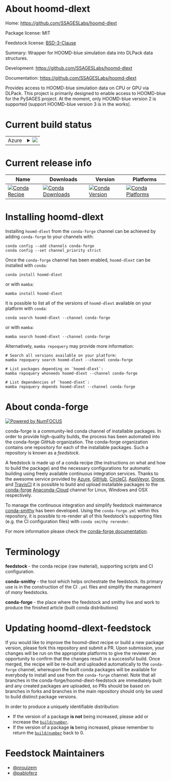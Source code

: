 About hoomd-dlext
=================

Home: https://github.com/SSAGESLabs/hoomd-dlext

Package license: MIT

Feedstock license: [BSD-3-Clause](https://github.com/conda-forge/hoomd-dlext-feedstock/blob/main/LICENSE.txt)

Summary: Wrapper for HOOMD-blue simulation data into DLPack data structures.

Development: https://github.com/SSAGESLabs/hoomd-dlext

Documentation: https://github.com/SSAGESLabs/hoomd-dlext

Provides access to HOOMD-blue simulation data on CPU or GPU via DLPack.
This project is primarily designed to enable access to HOOMD-blue for
the PySAGES project. At the moment, only HOOMD-blue version 2 is supported
(support HOOMD-blue version 3 is in the works).


Current build status
====================


<table>
    
  <tr>
    <td>Azure</td>
    <td>
      <details>
        <summary>
          <a href="https://dev.azure.com/conda-forge/feedstock-builds/_build/latest?definitionId=17749&branchName=main">
            <img src="https://dev.azure.com/conda-forge/feedstock-builds/_apis/build/status/hoomd-dlext-feedstock?branchName=main">
          </a>
        </summary>
        <table>
          <thead><tr><th>Variant</th><th>Status</th></tr></thead>
          <tbody><tr>
              <td>linux_64_cuda_compiler_version10.2cxx_compiler_version7hoomdv2python3.10.____cpythonpython_implcpython</td>
              <td>
                <a href="https://dev.azure.com/conda-forge/feedstock-builds/_build/latest?definitionId=17749&branchName=main">
                  <img src="https://dev.azure.com/conda-forge/feedstock-builds/_apis/build/status/hoomd-dlext-feedstock?branchName=main&jobName=linux&configuration=linux%20linux_64_cuda_compiler_version10.2cxx_compiler_version7hoomdv2python3.10.____cpythonpython_implcpython" alt="variant">
                </a>
              </td>
            </tr><tr>
              <td>linux_64_cuda_compiler_version10.2cxx_compiler_version7hoomdv2python3.11.____cpythonpython_implcpython</td>
              <td>
                <a href="https://dev.azure.com/conda-forge/feedstock-builds/_build/latest?definitionId=17749&branchName=main">
                  <img src="https://dev.azure.com/conda-forge/feedstock-builds/_apis/build/status/hoomd-dlext-feedstock?branchName=main&jobName=linux&configuration=linux%20linux_64_cuda_compiler_version10.2cxx_compiler_version7hoomdv2python3.11.____cpythonpython_implcpython" alt="variant">
                </a>
              </td>
            </tr><tr>
              <td>linux_64_cuda_compiler_version10.2cxx_compiler_version7hoomdv2python3.8.____cpythonpython_implcpython</td>
              <td>
                <a href="https://dev.azure.com/conda-forge/feedstock-builds/_build/latest?definitionId=17749&branchName=main">
                  <img src="https://dev.azure.com/conda-forge/feedstock-builds/_apis/build/status/hoomd-dlext-feedstock?branchName=main&jobName=linux&configuration=linux%20linux_64_cuda_compiler_version10.2cxx_compiler_version7hoomdv2python3.8.____cpythonpython_implcpython" alt="variant">
                </a>
              </td>
            </tr><tr>
              <td>linux_64_cuda_compiler_version10.2cxx_compiler_version7hoomdv2python3.9.____cpythonpython_implcpython</td>
              <td>
                <a href="https://dev.azure.com/conda-forge/feedstock-builds/_build/latest?definitionId=17749&branchName=main">
                  <img src="https://dev.azure.com/conda-forge/feedstock-builds/_apis/build/status/hoomd-dlext-feedstock?branchName=main&jobName=linux&configuration=linux%20linux_64_cuda_compiler_version10.2cxx_compiler_version7hoomdv2python3.9.____cpythonpython_implcpython" alt="variant">
                </a>
              </td>
            </tr><tr>
              <td>linux_64_cuda_compiler_version10.2cxx_compiler_version7hoomdv3python3.10.____cpythonpython_implcpython</td>
              <td>
                <a href="https://dev.azure.com/conda-forge/feedstock-builds/_build/latest?definitionId=17749&branchName=main">
                  <img src="https://dev.azure.com/conda-forge/feedstock-builds/_apis/build/status/hoomd-dlext-feedstock?branchName=main&jobName=linux&configuration=linux%20linux_64_cuda_compiler_version10.2cxx_compiler_version7hoomdv3python3.10.____cpythonpython_implcpython" alt="variant">
                </a>
              </td>
            </tr><tr>
              <td>linux_64_cuda_compiler_version10.2cxx_compiler_version7hoomdv3python3.11.____cpythonpython_implcpython</td>
              <td>
                <a href="https://dev.azure.com/conda-forge/feedstock-builds/_build/latest?definitionId=17749&branchName=main">
                  <img src="https://dev.azure.com/conda-forge/feedstock-builds/_apis/build/status/hoomd-dlext-feedstock?branchName=main&jobName=linux&configuration=linux%20linux_64_cuda_compiler_version10.2cxx_compiler_version7hoomdv3python3.11.____cpythonpython_implcpython" alt="variant">
                </a>
              </td>
            </tr><tr>
              <td>linux_64_cuda_compiler_version10.2cxx_compiler_version7hoomdv3python3.8.____cpythonpython_implcpython</td>
              <td>
                <a href="https://dev.azure.com/conda-forge/feedstock-builds/_build/latest?definitionId=17749&branchName=main">
                  <img src="https://dev.azure.com/conda-forge/feedstock-builds/_apis/build/status/hoomd-dlext-feedstock?branchName=main&jobName=linux&configuration=linux%20linux_64_cuda_compiler_version10.2cxx_compiler_version7hoomdv3python3.8.____cpythonpython_implcpython" alt="variant">
                </a>
              </td>
            </tr><tr>
              <td>linux_64_cuda_compiler_version10.2cxx_compiler_version7hoomdv3python3.9.____cpythonpython_implcpython</td>
              <td>
                <a href="https://dev.azure.com/conda-forge/feedstock-builds/_build/latest?definitionId=17749&branchName=main">
                  <img src="https://dev.azure.com/conda-forge/feedstock-builds/_apis/build/status/hoomd-dlext-feedstock?branchName=main&jobName=linux&configuration=linux%20linux_64_cuda_compiler_version10.2cxx_compiler_version7hoomdv3python3.9.____cpythonpython_implcpython" alt="variant">
                </a>
              </td>
            </tr><tr>
              <td>linux_64_cuda_compiler_version11.0cxx_compiler_version9hoomdv2python3.10.____cpythonpython_implcpython</td>
              <td>
                <a href="https://dev.azure.com/conda-forge/feedstock-builds/_build/latest?definitionId=17749&branchName=main">
                  <img src="https://dev.azure.com/conda-forge/feedstock-builds/_apis/build/status/hoomd-dlext-feedstock?branchName=main&jobName=linux&configuration=linux%20linux_64_cuda_compiler_version11.0cxx_compiler_version9hoomdv2python3.10.____cpythonpython_implcpython" alt="variant">
                </a>
              </td>
            </tr><tr>
              <td>linux_64_cuda_compiler_version11.0cxx_compiler_version9hoomdv2python3.11.____cpythonpython_implcpython</td>
              <td>
                <a href="https://dev.azure.com/conda-forge/feedstock-builds/_build/latest?definitionId=17749&branchName=main">
                  <img src="https://dev.azure.com/conda-forge/feedstock-builds/_apis/build/status/hoomd-dlext-feedstock?branchName=main&jobName=linux&configuration=linux%20linux_64_cuda_compiler_version11.0cxx_compiler_version9hoomdv2python3.11.____cpythonpython_implcpython" alt="variant">
                </a>
              </td>
            </tr><tr>
              <td>linux_64_cuda_compiler_version11.0cxx_compiler_version9hoomdv2python3.8.____cpythonpython_implcpython</td>
              <td>
                <a href="https://dev.azure.com/conda-forge/feedstock-builds/_build/latest?definitionId=17749&branchName=main">
                  <img src="https://dev.azure.com/conda-forge/feedstock-builds/_apis/build/status/hoomd-dlext-feedstock?branchName=main&jobName=linux&configuration=linux%20linux_64_cuda_compiler_version11.0cxx_compiler_version9hoomdv2python3.8.____cpythonpython_implcpython" alt="variant">
                </a>
              </td>
            </tr><tr>
              <td>linux_64_cuda_compiler_version11.0cxx_compiler_version9hoomdv2python3.9.____cpythonpython_implcpython</td>
              <td>
                <a href="https://dev.azure.com/conda-forge/feedstock-builds/_build/latest?definitionId=17749&branchName=main">
                  <img src="https://dev.azure.com/conda-forge/feedstock-builds/_apis/build/status/hoomd-dlext-feedstock?branchName=main&jobName=linux&configuration=linux%20linux_64_cuda_compiler_version11.0cxx_compiler_version9hoomdv2python3.9.____cpythonpython_implcpython" alt="variant">
                </a>
              </td>
            </tr><tr>
              <td>linux_64_cuda_compiler_version11.0cxx_compiler_version9hoomdv3python3.10.____cpythonpython_implcpython</td>
              <td>
                <a href="https://dev.azure.com/conda-forge/feedstock-builds/_build/latest?definitionId=17749&branchName=main">
                  <img src="https://dev.azure.com/conda-forge/feedstock-builds/_apis/build/status/hoomd-dlext-feedstock?branchName=main&jobName=linux&configuration=linux%20linux_64_cuda_compiler_version11.0cxx_compiler_version9hoomdv3python3.10.____cpythonpython_implcpython" alt="variant">
                </a>
              </td>
            </tr><tr>
              <td>linux_64_cuda_compiler_version11.0cxx_compiler_version9hoomdv3python3.11.____cpythonpython_implcpython</td>
              <td>
                <a href="https://dev.azure.com/conda-forge/feedstock-builds/_build/latest?definitionId=17749&branchName=main">
                  <img src="https://dev.azure.com/conda-forge/feedstock-builds/_apis/build/status/hoomd-dlext-feedstock?branchName=main&jobName=linux&configuration=linux%20linux_64_cuda_compiler_version11.0cxx_compiler_version9hoomdv3python3.11.____cpythonpython_implcpython" alt="variant">
                </a>
              </td>
            </tr><tr>
              <td>linux_64_cuda_compiler_version11.0cxx_compiler_version9hoomdv3python3.8.____cpythonpython_implcpython</td>
              <td>
                <a href="https://dev.azure.com/conda-forge/feedstock-builds/_build/latest?definitionId=17749&branchName=main">
                  <img src="https://dev.azure.com/conda-forge/feedstock-builds/_apis/build/status/hoomd-dlext-feedstock?branchName=main&jobName=linux&configuration=linux%20linux_64_cuda_compiler_version11.0cxx_compiler_version9hoomdv3python3.8.____cpythonpython_implcpython" alt="variant">
                </a>
              </td>
            </tr><tr>
              <td>linux_64_cuda_compiler_version11.0cxx_compiler_version9hoomdv3python3.9.____cpythonpython_implcpython</td>
              <td>
                <a href="https://dev.azure.com/conda-forge/feedstock-builds/_build/latest?definitionId=17749&branchName=main">
                  <img src="https://dev.azure.com/conda-forge/feedstock-builds/_apis/build/status/hoomd-dlext-feedstock?branchName=main&jobName=linux&configuration=linux%20linux_64_cuda_compiler_version11.0cxx_compiler_version9hoomdv3python3.9.____cpythonpython_implcpython" alt="variant">
                </a>
              </td>
            </tr><tr>
              <td>linux_64_cuda_compiler_version11.1cxx_compiler_version10hoomdv2python3.10.____cpythonpython_implcpython</td>
              <td>
                <a href="https://dev.azure.com/conda-forge/feedstock-builds/_build/latest?definitionId=17749&branchName=main">
                  <img src="https://dev.azure.com/conda-forge/feedstock-builds/_apis/build/status/hoomd-dlext-feedstock?branchName=main&jobName=linux&configuration=linux%20linux_64_cuda_compiler_version11.1cxx_compiler_version10hoomdv2python3.10.____cpythonpython_implcpython" alt="variant">
                </a>
              </td>
            </tr><tr>
              <td>linux_64_cuda_compiler_version11.1cxx_compiler_version10hoomdv2python3.11.____cpythonpython_implcpython</td>
              <td>
                <a href="https://dev.azure.com/conda-forge/feedstock-builds/_build/latest?definitionId=17749&branchName=main">
                  <img src="https://dev.azure.com/conda-forge/feedstock-builds/_apis/build/status/hoomd-dlext-feedstock?branchName=main&jobName=linux&configuration=linux%20linux_64_cuda_compiler_version11.1cxx_compiler_version10hoomdv2python3.11.____cpythonpython_implcpython" alt="variant">
                </a>
              </td>
            </tr><tr>
              <td>linux_64_cuda_compiler_version11.1cxx_compiler_version10hoomdv2python3.8.____cpythonpython_implcpython</td>
              <td>
                <a href="https://dev.azure.com/conda-forge/feedstock-builds/_build/latest?definitionId=17749&branchName=main">
                  <img src="https://dev.azure.com/conda-forge/feedstock-builds/_apis/build/status/hoomd-dlext-feedstock?branchName=main&jobName=linux&configuration=linux%20linux_64_cuda_compiler_version11.1cxx_compiler_version10hoomdv2python3.8.____cpythonpython_implcpython" alt="variant">
                </a>
              </td>
            </tr><tr>
              <td>linux_64_cuda_compiler_version11.1cxx_compiler_version10hoomdv2python3.9.____cpythonpython_implcpython</td>
              <td>
                <a href="https://dev.azure.com/conda-forge/feedstock-builds/_build/latest?definitionId=17749&branchName=main">
                  <img src="https://dev.azure.com/conda-forge/feedstock-builds/_apis/build/status/hoomd-dlext-feedstock?branchName=main&jobName=linux&configuration=linux%20linux_64_cuda_compiler_version11.1cxx_compiler_version10hoomdv2python3.9.____cpythonpython_implcpython" alt="variant">
                </a>
              </td>
            </tr><tr>
              <td>linux_64_cuda_compiler_version11.1cxx_compiler_version10hoomdv3python3.10.____cpythonpython_implcpython</td>
              <td>
                <a href="https://dev.azure.com/conda-forge/feedstock-builds/_build/latest?definitionId=17749&branchName=main">
                  <img src="https://dev.azure.com/conda-forge/feedstock-builds/_apis/build/status/hoomd-dlext-feedstock?branchName=main&jobName=linux&configuration=linux%20linux_64_cuda_compiler_version11.1cxx_compiler_version10hoomdv3python3.10.____cpythonpython_implcpython" alt="variant">
                </a>
              </td>
            </tr><tr>
              <td>linux_64_cuda_compiler_version11.1cxx_compiler_version10hoomdv3python3.11.____cpythonpython_implcpython</td>
              <td>
                <a href="https://dev.azure.com/conda-forge/feedstock-builds/_build/latest?definitionId=17749&branchName=main">
                  <img src="https://dev.azure.com/conda-forge/feedstock-builds/_apis/build/status/hoomd-dlext-feedstock?branchName=main&jobName=linux&configuration=linux%20linux_64_cuda_compiler_version11.1cxx_compiler_version10hoomdv3python3.11.____cpythonpython_implcpython" alt="variant">
                </a>
              </td>
            </tr><tr>
              <td>linux_64_cuda_compiler_version11.1cxx_compiler_version10hoomdv3python3.8.____cpythonpython_implcpython</td>
              <td>
                <a href="https://dev.azure.com/conda-forge/feedstock-builds/_build/latest?definitionId=17749&branchName=main">
                  <img src="https://dev.azure.com/conda-forge/feedstock-builds/_apis/build/status/hoomd-dlext-feedstock?branchName=main&jobName=linux&configuration=linux%20linux_64_cuda_compiler_version11.1cxx_compiler_version10hoomdv3python3.8.____cpythonpython_implcpython" alt="variant">
                </a>
              </td>
            </tr><tr>
              <td>linux_64_cuda_compiler_version11.1cxx_compiler_version10hoomdv3python3.9.____cpythonpython_implcpython</td>
              <td>
                <a href="https://dev.azure.com/conda-forge/feedstock-builds/_build/latest?definitionId=17749&branchName=main">
                  <img src="https://dev.azure.com/conda-forge/feedstock-builds/_apis/build/status/hoomd-dlext-feedstock?branchName=main&jobName=linux&configuration=linux%20linux_64_cuda_compiler_version11.1cxx_compiler_version10hoomdv3python3.9.____cpythonpython_implcpython" alt="variant">
                </a>
              </td>
            </tr><tr>
              <td>linux_64_cuda_compiler_version11.2cxx_compiler_version10hoomdv2python3.10.____cpythonpython_implcpython</td>
              <td>
                <a href="https://dev.azure.com/conda-forge/feedstock-builds/_build/latest?definitionId=17749&branchName=main">
                  <img src="https://dev.azure.com/conda-forge/feedstock-builds/_apis/build/status/hoomd-dlext-feedstock?branchName=main&jobName=linux&configuration=linux%20linux_64_cuda_compiler_version11.2cxx_compiler_version10hoomdv2python3.10.____cpythonpython_implcpython" alt="variant">
                </a>
              </td>
            </tr><tr>
              <td>linux_64_cuda_compiler_version11.2cxx_compiler_version10hoomdv2python3.11.____cpythonpython_implcpython</td>
              <td>
                <a href="https://dev.azure.com/conda-forge/feedstock-builds/_build/latest?definitionId=17749&branchName=main">
                  <img src="https://dev.azure.com/conda-forge/feedstock-builds/_apis/build/status/hoomd-dlext-feedstock?branchName=main&jobName=linux&configuration=linux%20linux_64_cuda_compiler_version11.2cxx_compiler_version10hoomdv2python3.11.____cpythonpython_implcpython" alt="variant">
                </a>
              </td>
            </tr><tr>
              <td>linux_64_cuda_compiler_version11.2cxx_compiler_version10hoomdv2python3.8.____cpythonpython_implcpython</td>
              <td>
                <a href="https://dev.azure.com/conda-forge/feedstock-builds/_build/latest?definitionId=17749&branchName=main">
                  <img src="https://dev.azure.com/conda-forge/feedstock-builds/_apis/build/status/hoomd-dlext-feedstock?branchName=main&jobName=linux&configuration=linux%20linux_64_cuda_compiler_version11.2cxx_compiler_version10hoomdv2python3.8.____cpythonpython_implcpython" alt="variant">
                </a>
              </td>
            </tr><tr>
              <td>linux_64_cuda_compiler_version11.2cxx_compiler_version10hoomdv2python3.9.____cpythonpython_implcpython</td>
              <td>
                <a href="https://dev.azure.com/conda-forge/feedstock-builds/_build/latest?definitionId=17749&branchName=main">
                  <img src="https://dev.azure.com/conda-forge/feedstock-builds/_apis/build/status/hoomd-dlext-feedstock?branchName=main&jobName=linux&configuration=linux%20linux_64_cuda_compiler_version11.2cxx_compiler_version10hoomdv2python3.9.____cpythonpython_implcpython" alt="variant">
                </a>
              </td>
            </tr><tr>
              <td>linux_64_cuda_compiler_version11.2cxx_compiler_version10hoomdv3python3.10.____cpythonpython_implcpython</td>
              <td>
                <a href="https://dev.azure.com/conda-forge/feedstock-builds/_build/latest?definitionId=17749&branchName=main">
                  <img src="https://dev.azure.com/conda-forge/feedstock-builds/_apis/build/status/hoomd-dlext-feedstock?branchName=main&jobName=linux&configuration=linux%20linux_64_cuda_compiler_version11.2cxx_compiler_version10hoomdv3python3.10.____cpythonpython_implcpython" alt="variant">
                </a>
              </td>
            </tr><tr>
              <td>linux_64_cuda_compiler_version11.2cxx_compiler_version10hoomdv3python3.11.____cpythonpython_implcpython</td>
              <td>
                <a href="https://dev.azure.com/conda-forge/feedstock-builds/_build/latest?definitionId=17749&branchName=main">
                  <img src="https://dev.azure.com/conda-forge/feedstock-builds/_apis/build/status/hoomd-dlext-feedstock?branchName=main&jobName=linux&configuration=linux%20linux_64_cuda_compiler_version11.2cxx_compiler_version10hoomdv3python3.11.____cpythonpython_implcpython" alt="variant">
                </a>
              </td>
            </tr><tr>
              <td>linux_64_cuda_compiler_version11.2cxx_compiler_version10hoomdv3python3.8.____cpythonpython_implcpython</td>
              <td>
                <a href="https://dev.azure.com/conda-forge/feedstock-builds/_build/latest?definitionId=17749&branchName=main">
                  <img src="https://dev.azure.com/conda-forge/feedstock-builds/_apis/build/status/hoomd-dlext-feedstock?branchName=main&jobName=linux&configuration=linux%20linux_64_cuda_compiler_version11.2cxx_compiler_version10hoomdv3python3.8.____cpythonpython_implcpython" alt="variant">
                </a>
              </td>
            </tr><tr>
              <td>linux_64_cuda_compiler_version11.2cxx_compiler_version10hoomdv3python3.9.____cpythonpython_implcpython</td>
              <td>
                <a href="https://dev.azure.com/conda-forge/feedstock-builds/_build/latest?definitionId=17749&branchName=main">
                  <img src="https://dev.azure.com/conda-forge/feedstock-builds/_apis/build/status/hoomd-dlext-feedstock?branchName=main&jobName=linux&configuration=linux%20linux_64_cuda_compiler_version11.2cxx_compiler_version10hoomdv3python3.9.____cpythonpython_implcpython" alt="variant">
                </a>
              </td>
            </tr><tr>
              <td>linux_64_cuda_compiler_versionNonecxx_compiler_version11hoomdv2python3.10.____cpythonpython_implcpython</td>
              <td>
                <a href="https://dev.azure.com/conda-forge/feedstock-builds/_build/latest?definitionId=17749&branchName=main">
                  <img src="https://dev.azure.com/conda-forge/feedstock-builds/_apis/build/status/hoomd-dlext-feedstock?branchName=main&jobName=linux&configuration=linux%20linux_64_cuda_compiler_versionNonecxx_compiler_version11hoomdv2python3.10.____cpythonpython_implcpython" alt="variant">
                </a>
              </td>
            </tr><tr>
              <td>linux_64_cuda_compiler_versionNonecxx_compiler_version11hoomdv2python3.11.____cpythonpython_implcpython</td>
              <td>
                <a href="https://dev.azure.com/conda-forge/feedstock-builds/_build/latest?definitionId=17749&branchName=main">
                  <img src="https://dev.azure.com/conda-forge/feedstock-builds/_apis/build/status/hoomd-dlext-feedstock?branchName=main&jobName=linux&configuration=linux%20linux_64_cuda_compiler_versionNonecxx_compiler_version11hoomdv2python3.11.____cpythonpython_implcpython" alt="variant">
                </a>
              </td>
            </tr><tr>
              <td>linux_64_cuda_compiler_versionNonecxx_compiler_version11hoomdv2python3.8.____cpythonpython_implcpython</td>
              <td>
                <a href="https://dev.azure.com/conda-forge/feedstock-builds/_build/latest?definitionId=17749&branchName=main">
                  <img src="https://dev.azure.com/conda-forge/feedstock-builds/_apis/build/status/hoomd-dlext-feedstock?branchName=main&jobName=linux&configuration=linux%20linux_64_cuda_compiler_versionNonecxx_compiler_version11hoomdv2python3.8.____cpythonpython_implcpython" alt="variant">
                </a>
              </td>
            </tr><tr>
              <td>linux_64_cuda_compiler_versionNonecxx_compiler_version11hoomdv2python3.9.____cpythonpython_implcpython</td>
              <td>
                <a href="https://dev.azure.com/conda-forge/feedstock-builds/_build/latest?definitionId=17749&branchName=main">
                  <img src="https://dev.azure.com/conda-forge/feedstock-builds/_apis/build/status/hoomd-dlext-feedstock?branchName=main&jobName=linux&configuration=linux%20linux_64_cuda_compiler_versionNonecxx_compiler_version11hoomdv2python3.9.____cpythonpython_implcpython" alt="variant">
                </a>
              </td>
            </tr><tr>
              <td>linux_64_cuda_compiler_versionNonecxx_compiler_version11hoomdv3python3.10.____cpythonpython_implcpython</td>
              <td>
                <a href="https://dev.azure.com/conda-forge/feedstock-builds/_build/latest?definitionId=17749&branchName=main">
                  <img src="https://dev.azure.com/conda-forge/feedstock-builds/_apis/build/status/hoomd-dlext-feedstock?branchName=main&jobName=linux&configuration=linux%20linux_64_cuda_compiler_versionNonecxx_compiler_version11hoomdv3python3.10.____cpythonpython_implcpython" alt="variant">
                </a>
              </td>
            </tr><tr>
              <td>linux_64_cuda_compiler_versionNonecxx_compiler_version11hoomdv3python3.11.____cpythonpython_implcpython</td>
              <td>
                <a href="https://dev.azure.com/conda-forge/feedstock-builds/_build/latest?definitionId=17749&branchName=main">
                  <img src="https://dev.azure.com/conda-forge/feedstock-builds/_apis/build/status/hoomd-dlext-feedstock?branchName=main&jobName=linux&configuration=linux%20linux_64_cuda_compiler_versionNonecxx_compiler_version11hoomdv3python3.11.____cpythonpython_implcpython" alt="variant">
                </a>
              </td>
            </tr><tr>
              <td>linux_64_cuda_compiler_versionNonecxx_compiler_version11hoomdv3python3.8.____cpythonpython_implcpython</td>
              <td>
                <a href="https://dev.azure.com/conda-forge/feedstock-builds/_build/latest?definitionId=17749&branchName=main">
                  <img src="https://dev.azure.com/conda-forge/feedstock-builds/_apis/build/status/hoomd-dlext-feedstock?branchName=main&jobName=linux&configuration=linux%20linux_64_cuda_compiler_versionNonecxx_compiler_version11hoomdv3python3.8.____cpythonpython_implcpython" alt="variant">
                </a>
              </td>
            </tr><tr>
              <td>linux_64_cuda_compiler_versionNonecxx_compiler_version11hoomdv3python3.9.____cpythonpython_implcpython</td>
              <td>
                <a href="https://dev.azure.com/conda-forge/feedstock-builds/_build/latest?definitionId=17749&branchName=main">
                  <img src="https://dev.azure.com/conda-forge/feedstock-builds/_apis/build/status/hoomd-dlext-feedstock?branchName=main&jobName=linux&configuration=linux%20linux_64_cuda_compiler_versionNonecxx_compiler_version11hoomdv3python3.9.____cpythonpython_implcpython" alt="variant">
                </a>
              </td>
            </tr><tr>
              <td>osx_64_hoomdv2python3.10.____cpythonpython_implcpython</td>
              <td>
                <a href="https://dev.azure.com/conda-forge/feedstock-builds/_build/latest?definitionId=17749&branchName=main">
                  <img src="https://dev.azure.com/conda-forge/feedstock-builds/_apis/build/status/hoomd-dlext-feedstock?branchName=main&jobName=osx&configuration=osx%20osx_64_hoomdv2python3.10.____cpythonpython_implcpython" alt="variant">
                </a>
              </td>
            </tr><tr>
              <td>osx_64_hoomdv2python3.11.____cpythonpython_implcpython</td>
              <td>
                <a href="https://dev.azure.com/conda-forge/feedstock-builds/_build/latest?definitionId=17749&branchName=main">
                  <img src="https://dev.azure.com/conda-forge/feedstock-builds/_apis/build/status/hoomd-dlext-feedstock?branchName=main&jobName=osx&configuration=osx%20osx_64_hoomdv2python3.11.____cpythonpython_implcpython" alt="variant">
                </a>
              </td>
            </tr><tr>
              <td>osx_64_hoomdv2python3.8.____cpythonpython_implcpython</td>
              <td>
                <a href="https://dev.azure.com/conda-forge/feedstock-builds/_build/latest?definitionId=17749&branchName=main">
                  <img src="https://dev.azure.com/conda-forge/feedstock-builds/_apis/build/status/hoomd-dlext-feedstock?branchName=main&jobName=osx&configuration=osx%20osx_64_hoomdv2python3.8.____cpythonpython_implcpython" alt="variant">
                </a>
              </td>
            </tr><tr>
              <td>osx_64_hoomdv2python3.9.____cpythonpython_implcpython</td>
              <td>
                <a href="https://dev.azure.com/conda-forge/feedstock-builds/_build/latest?definitionId=17749&branchName=main">
                  <img src="https://dev.azure.com/conda-forge/feedstock-builds/_apis/build/status/hoomd-dlext-feedstock?branchName=main&jobName=osx&configuration=osx%20osx_64_hoomdv2python3.9.____cpythonpython_implcpython" alt="variant">
                </a>
              </td>
            </tr><tr>
              <td>osx_64_hoomdv3python3.10.____cpythonpython_implcpython</td>
              <td>
                <a href="https://dev.azure.com/conda-forge/feedstock-builds/_build/latest?definitionId=17749&branchName=main">
                  <img src="https://dev.azure.com/conda-forge/feedstock-builds/_apis/build/status/hoomd-dlext-feedstock?branchName=main&jobName=osx&configuration=osx%20osx_64_hoomdv3python3.10.____cpythonpython_implcpython" alt="variant">
                </a>
              </td>
            </tr><tr>
              <td>osx_64_hoomdv3python3.11.____cpythonpython_implcpython</td>
              <td>
                <a href="https://dev.azure.com/conda-forge/feedstock-builds/_build/latest?definitionId=17749&branchName=main">
                  <img src="https://dev.azure.com/conda-forge/feedstock-builds/_apis/build/status/hoomd-dlext-feedstock?branchName=main&jobName=osx&configuration=osx%20osx_64_hoomdv3python3.11.____cpythonpython_implcpython" alt="variant">
                </a>
              </td>
            </tr><tr>
              <td>osx_64_hoomdv3python3.8.____cpythonpython_implcpython</td>
              <td>
                <a href="https://dev.azure.com/conda-forge/feedstock-builds/_build/latest?definitionId=17749&branchName=main">
                  <img src="https://dev.azure.com/conda-forge/feedstock-builds/_apis/build/status/hoomd-dlext-feedstock?branchName=main&jobName=osx&configuration=osx%20osx_64_hoomdv3python3.8.____cpythonpython_implcpython" alt="variant">
                </a>
              </td>
            </tr><tr>
              <td>osx_64_hoomdv3python3.9.____cpythonpython_implcpython</td>
              <td>
                <a href="https://dev.azure.com/conda-forge/feedstock-builds/_build/latest?definitionId=17749&branchName=main">
                  <img src="https://dev.azure.com/conda-forge/feedstock-builds/_apis/build/status/hoomd-dlext-feedstock?branchName=main&jobName=osx&configuration=osx%20osx_64_hoomdv3python3.9.____cpythonpython_implcpython" alt="variant">
                </a>
              </td>
            </tr>
          </tbody>
        </table>
      </details>
    </td>
  </tr>
</table>

Current release info
====================

| Name | Downloads | Version | Platforms |
| --- | --- | --- | --- |
| [![Conda Recipe](https://img.shields.io/badge/recipe-hoomd--dlext-green.svg)](https://anaconda.org/conda-forge/hoomd-dlext) | [![Conda Downloads](https://img.shields.io/conda/dn/conda-forge/hoomd-dlext.svg)](https://anaconda.org/conda-forge/hoomd-dlext) | [![Conda Version](https://img.shields.io/conda/vn/conda-forge/hoomd-dlext.svg)](https://anaconda.org/conda-forge/hoomd-dlext) | [![Conda Platforms](https://img.shields.io/conda/pn/conda-forge/hoomd-dlext.svg)](https://anaconda.org/conda-forge/hoomd-dlext) |

Installing hoomd-dlext
======================

Installing `hoomd-dlext` from the `conda-forge` channel can be achieved by adding `conda-forge` to your channels with:

```
conda config --add channels conda-forge
conda config --set channel_priority strict
```

Once the `conda-forge` channel has been enabled, `hoomd-dlext` can be installed with `conda`:

```
conda install hoomd-dlext
```

or with `mamba`:

```
mamba install hoomd-dlext
```

It is possible to list all of the versions of `hoomd-dlext` available on your platform with `conda`:

```
conda search hoomd-dlext --channel conda-forge
```

or with `mamba`:

```
mamba search hoomd-dlext --channel conda-forge
```

Alternatively, `mamba repoquery` may provide more information:

```
# Search all versions available on your platform:
mamba repoquery search hoomd-dlext --channel conda-forge

# List packages depending on `hoomd-dlext`:
mamba repoquery whoneeds hoomd-dlext --channel conda-forge

# List dependencies of `hoomd-dlext`:
mamba repoquery depends hoomd-dlext --channel conda-forge
```


About conda-forge
=================

[![Powered by
NumFOCUS](https://img.shields.io/badge/powered%20by-NumFOCUS-orange.svg?style=flat&colorA=E1523D&colorB=007D8A)](https://numfocus.org)

conda-forge is a community-led conda channel of installable packages.
In order to provide high-quality builds, the process has been automated into the
conda-forge GitHub organization. The conda-forge organization contains one repository
for each of the installable packages. Such a repository is known as a *feedstock*.

A feedstock is made up of a conda recipe (the instructions on what and how to build
the package) and the necessary configurations for automatic building using freely
available continuous integration services. Thanks to the awesome service provided by
[Azure](https://azure.microsoft.com/en-us/services/devops/), [GitHub](https://github.com/),
[CircleCI](https://circleci.com/), [AppVeyor](https://www.appveyor.com/),
[Drone](https://cloud.drone.io/welcome), and [TravisCI](https://travis-ci.com/)
it is possible to build and upload installable packages to the
[conda-forge](https://anaconda.org/conda-forge) [Anaconda-Cloud](https://anaconda.org/)
channel for Linux, Windows and OSX respectively.

To manage the continuous integration and simplify feedstock maintenance
[conda-smithy](https://github.com/conda-forge/conda-smithy) has been developed.
Using the ``conda-forge.yml`` within this repository, it is possible to re-render all of
this feedstock's supporting files (e.g. the CI configuration files) with ``conda smithy rerender``.

For more information please check the [conda-forge documentation](https://conda-forge.org/docs/).

Terminology
===========

**feedstock** - the conda recipe (raw material), supporting scripts and CI configuration.

**conda-smithy** - the tool which helps orchestrate the feedstock.
                   Its primary use is in the construction of the CI ``.yml`` files
                   and simplify the management of *many* feedstocks.

**conda-forge** - the place where the feedstock and smithy live and work to
                  produce the finished article (built conda distributions)


Updating hoomd-dlext-feedstock
==============================

If you would like to improve the hoomd-dlext recipe or build a new
package version, please fork this repository and submit a PR. Upon submission,
your changes will be run on the appropriate platforms to give the reviewer an
opportunity to confirm that the changes result in a successful build. Once
merged, the recipe will be re-built and uploaded automatically to the
`conda-forge` channel, whereupon the built conda packages will be available for
everybody to install and use from the `conda-forge` channel.
Note that all branches in the conda-forge/hoomd-dlext-feedstock are
immediately built and any created packages are uploaded, so PRs should be based
on branches in forks and branches in the main repository should only be used to
build distinct package versions.

In order to produce a uniquely identifiable distribution:
 * If the version of a package **is not** being increased, please add or increase
   the [``build/number``](https://docs.conda.io/projects/conda-build/en/latest/resources/define-metadata.html#build-number-and-string).
 * If the version of a package **is** being increased, please remember to return
   the [``build/number``](https://docs.conda.io/projects/conda-build/en/latest/resources/define-metadata.html#build-number-and-string)
   back to 0.

Feedstock Maintainers
=====================

* [@nrouizem](https://github.com/nrouizem/)
* [@pabloferz](https://github.com/pabloferz/)

